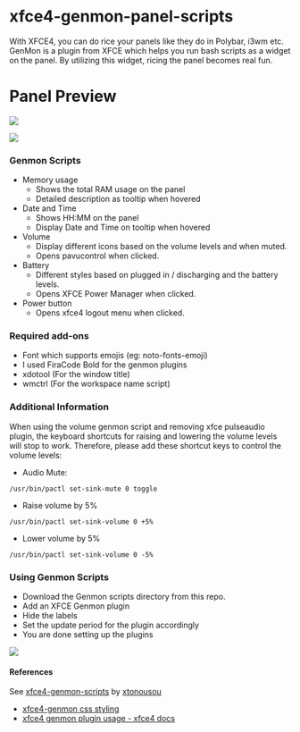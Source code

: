 # xfce4-genmon-panel-scripts

With XFCE4, you can do rice your panels like they do in Polybar, i3wm etc. GenMon is a plugin from XFCE which helps you run bash scripts as a widget on the panel. By utilizing this widget, ricing the panel becomes real fun.

# Panel Preview

![](https://github.com/levimake/xfce4-genmon-panel-scripts/blob/main/screenshots/happyxmas.png)

![](https://github.com/levimake/xfce4-genmon-panel-scripts/blob/main/screenshots/genmon.png)

### Genmon Scripts

- Memory usage
    - Shows the total RAM usage on the panel
    - Detailed description as tooltip when hovered
- Date and Time
    - Shows HH:MM on the panel
    - Display Date and Time on tooltip when hovered
- Volume
    - Display different icons based on the volume levels and when muted.
    - Opens pavucontrol when clicked.
- Battery 
    - Different styles based on plugged in / discharging and the battery levels.
    - Opens XFCE Power Manager when clicked.
- Power button
    - Opens xfce4 logout menu when clicked.

### Required add-ons

- Font which supports emojis (eg: noto-fonts-emoji)
- I used FiraCode Bold for the genmon plugins
- xdotool (For the window title)
- wmctrl (For the workspace name script)

### Additional Information
When using the volume genmon script and removing xfce pulseaudio plugin, the keyboard shortcuts for raising and lowering the volume levels will stop to work. Therefore, please add these shortcut keys to control the volume levels:
- Audio Mute:
```
/usr/bin/pactl set-sink-mute 0 toggle
```
- Raise volume by 5%
```
/usr/bin/pactl set-sink-volume 0 +5%
```
- Lower volume by 5%
```
/usr/bin/pactl set-sink-volume 0 -5%
```

### Using Genmon Scripts

 - Download the Genmon scripts directory from this repo.
 - Add an XFCE Genmon plugin
  - Hide the labels
  - Set the update period for the plugin accordingly
  - You are done setting up the plugins
  
![](https://github.com/levimake/xfce4-genmon-panel-scripts/blob/main/screenshots/addPlugin.png)

 #### References
 See [xfce4-genmon-scripts](https://github.com/xtonousou/xfce4-genmon-scripts) by [xtonousou](https://github.com/xtonousou)
 - [xfce4-genmon css styling](https://github.com/xfce-mirror/xfce4-genmon-plugin/blob/master/CSS%20Styling.txt)
 - [xfce4 genmon plugin usage - xfce4 docs](https://docs.xfce.org/panel-plugins/xfce4-genmon-plugin/start#usage)

